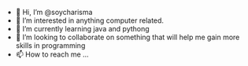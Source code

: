 - 👋 Hi, I’m @soycharisma
- 👀 I’m interested in anything computer related.
- 🌱 I’m currently learning java and pythong
- 💞️ I’m looking to collaborate on something that will help me gain more skills in programming
- 📫 How to reach me ...

<!---
soycharisma/soycharisma is a ✨ special ✨ repository because its `README.md` (this file) appears on your GitHub profile.
You can click the Preview link to take a look at your changes.
--->
